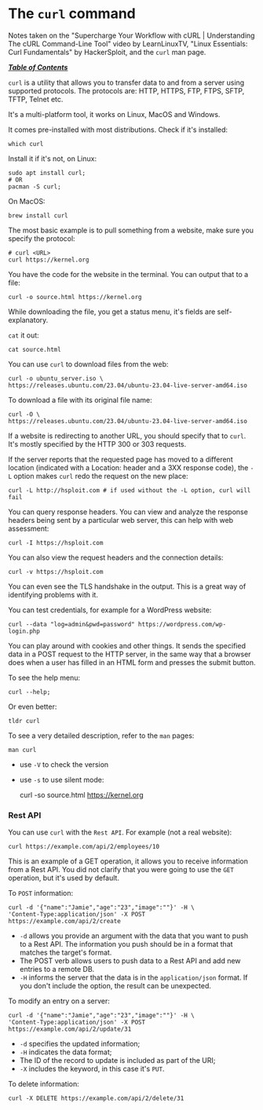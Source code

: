 # The `curl` command

Notes taken on the "Supercharge Your Workflow with cURL | Understanding The
cURL Command-Line Tool" video by LearnLinuxTV, "Linux Essentials: Curl
Fundamentals" by HackerSploit, and the `curl` man page.

[***Table of Contents***](/README.md)

`curl` is a utility that allows you to transfer data to and from a server using
supported protocols. The protocols are: HTTP, HTTPS, FTP, FTPS, SFTP, TFTP,
Telnet etc.

It's a multi-platform tool, it works on Linux, MacOS and Windows.

It comes pre-installed with most distributions. Check if it's installed:

    which curl

Install it if it's not, on Linux:

    sudo apt install curl;
    # OR
    pacman -S curl;

On MacOS:

    brew install curl

The most basic example is to pull something from a website, make sure you
specify the protocol:

    # curl <URL>
    curl https://kernel.org

You have the code for the website in the terminal. You can output that to a
file:

    curl -o source.html https://kernel.org

While downloading the file, you get a status menu, it's fields are
self-explanatory.

`cat` it out:

    cat source.html

You can use `curl` to download files from the web:

    curl -o ubuntu_server.iso \
    https://releases.ubuntu.com/23.04/ubuntu-23.04-live-server-amd64.iso

To download a file with its original file name:

    curl -O \
    https://releases.ubuntu.com/23.04/ubuntu-23.04-live-server-amd64.iso

If a website is redirecting to another URL, you should specify that to `curl`.
It's mostly specified by the HTTP 300 or 303 requests.

If the server reports that the requested page has moved to a different location
(indicated with a Location:  header and a 3XX response code), the `-L` option
makes `curl` redo the request on the new place:

    curl -L http://hsploit.com # if used without the -L option, curl will fail

You can query response headers. You can view and analyze the response headers 
being sent by a particular web server, this can help with web assessment:

    curl -I https://hsploit.com

You can also view the request headers and the connection details:

    curl -v https://hsploit.com

You can even see the TLS handshake in the output. This is a great way of
identifying problems with it.

You can test credentials, for example for a WordPress website:

    curl --data "log=admin&pwd=password" https://wordpress.com/wp-login.php

You can play around with cookies and other things. It sends the specified data
in a POST request to the HTTP  server,  in  the  same  way  that  a browser
does when a user has filled in an HTML form and presses the submit button.

To see the help menu:

    curl --help;

Or even better:

    tldr curl

To see a very detailed description, refer to the `man` pages:

    man curl

- use `-V` to check the version
- use `-s` to use silent mode:

    curl -so source.html https://kernel.org

### Rest API

You can use `curl` with the `Rest API`. For example (not a real website):

    curl https://example.com/api/2/employees/10

This is an example of a GET operation, it allows you to receive information
from a Rest API. You did not clarify that you were going to use the `GET`
operation, but it's used by default.

To `POST` information:
    
    curl -d '{"name":"Jamie","age":"23","image":""}' -H \
    'Content-Type:application/json' -X POST https://example.com/api/2/create

- `-d` allows you provide an argument with the data that you want to push to a
  Rest API. The information you push should be in a format that matches the
  target's format. 
- The POST verb allows users to push data to a Rest API and add new entries to
  a remote DB.
- `-H` informs the server that the data is in the `application/json` format. If
  you don't include the option, the result can be unexpected.

To modify an entry on a server:

    curl -d '{"name":"Jamie","age":"23","image":""}' -H \
    'Content-Type:application/json' -X POST https://example.com/api/2/update/31

- `-d` specifies the updated information;
- `-H` indicates the data format; 
- The ID of the record to update is included as part of the URI;
- `-X` includes the keyword, in this case it's `PUT`.

To delete information:

    curl -X DELETE https://example.com/api/2/delete/31
